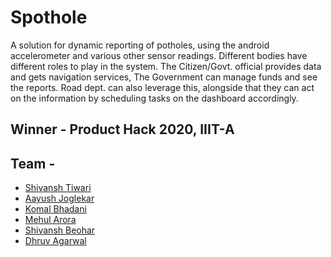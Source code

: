 # Spothole
A solution for dynamic reporting of potholes, using the android accelerometer and various other sensor readings.
Different bodies have different roles to play in the system. The Citizen/Govt. official provides data and gets navigation services, The Government can manage funds
and see the reports. Road dept. can also leverage this, alongside that they can act on the information
by scheduling tasks on the dashboard accordingly.

## Winner - Product Hack 2020, IIIT-A
## Team - 
* [Shivansh Tiwari](https://github.com/shiv07tiwari)
* [Aayush Joglekar](https://github.com/zerefwayne)
* [Komal Bhadani](https://github.com/KomalBhadani27)
* [Mehul Arora](https://github.com/humbletechy)
* [Shivansh Beohar](https://github.com/trancenoid)
* [Dhruv Agarwal](https://github.com/OverGeek)
